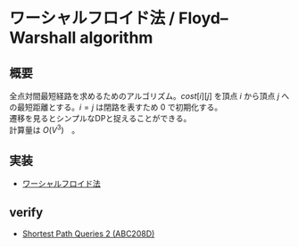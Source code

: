 # ワーシャルフロイド法 / Floyd–Warshall algorithm
## 概要
全点対間最短経路を求めるためのアルゴリズム。$cost[i][j]$ を頂点 $i$ から頂点 $j$ への最短距離とする。$i=j$ は閉路を表すため $0$ で初期化する。<br/>
遷移を見るとシンプルなDPと捉えることができる。<br/>
計算量は $O(V^3)$　。

## 実装
- [ワーシャルフロイド法](https://github.com/shu8Cream/algorithm/blob/main/Graph/Floyd–Warshall/warshall_floyd.cpp)

## verify
- [Shortest Path Queries 2 (ABC208D)](https://atcoder.jp/contests/abc208/tasks/abc208_d)
